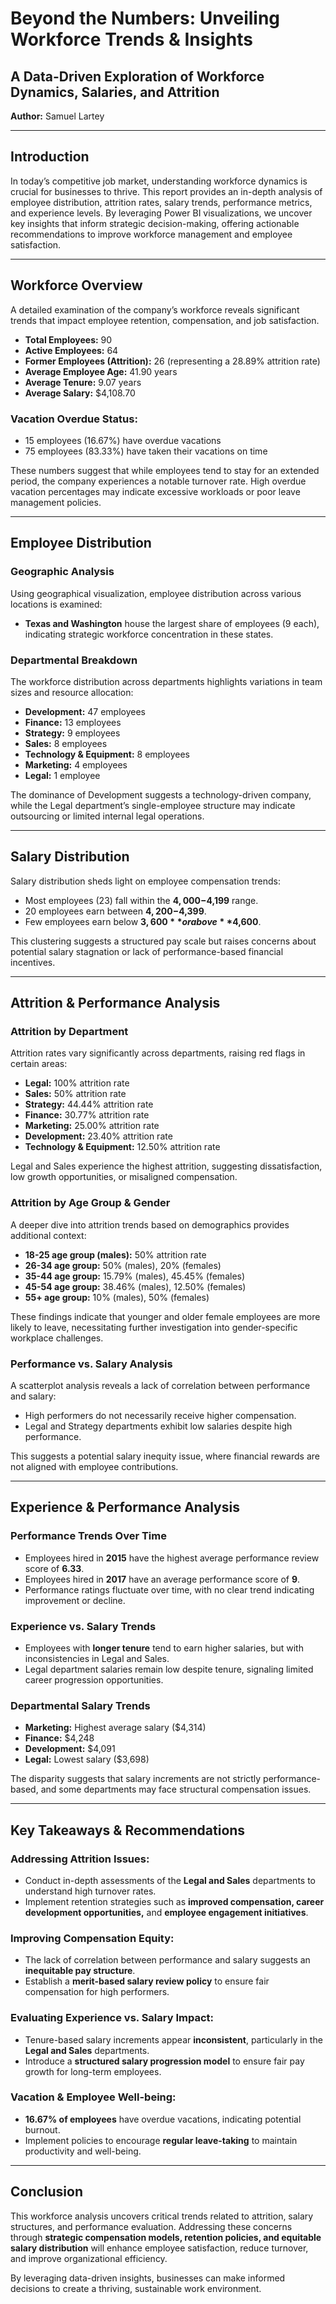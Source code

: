 # Beyond the Numbers: Unveiling Workforce Trends & Insights

## A Data-Driven Exploration of Workforce Dynamics, Salaries, and Attrition

**Author:** Samuel Lartey

---

## Introduction

In today’s competitive job market, understanding workforce dynamics is crucial for businesses to thrive. This report provides an in-depth analysis of employee distribution, attrition rates, salary trends, performance metrics, and experience levels. By leveraging Power BI visualizations, we uncover key insights that inform strategic decision-making, offering actionable recommendations to improve workforce management and employee satisfaction.

---

## Workforce Overview

A detailed examination of the company’s workforce reveals significant trends that impact employee retention, compensation, and job satisfaction.

- **Total Employees:** 90  
- **Active Employees:** 64  
- **Former Employees (Attrition):** 26 (representing a 28.89% attrition rate)  
- **Average Employee Age:** 41.90 years  
- **Average Tenure:** 9.07 years  
- **Average Salary:** $4,108.70  

### Vacation Overdue Status:
- 15 employees (16.67%) have overdue vacations
- 75 employees (83.33%) have taken their vacations on time

These numbers suggest that while employees tend to stay for an extended period, the company experiences a notable turnover rate. High overdue vacation percentages may indicate excessive workloads or poor leave management policies.

---

## Employee Distribution

### Geographic Analysis

Using geographical visualization, employee distribution across various locations is examined:

- **Texas and Washington** house the largest share of employees (9 each), indicating strategic workforce concentration in these states.

### Departmental Breakdown

The workforce distribution across departments highlights variations in team sizes and resource allocation:

- **Development:** 47 employees
- **Finance:** 13 employees
- **Strategy:** 9 employees
- **Sales:** 8 employees
- **Technology & Equipment:** 8 employees
- **Marketing:** 4 employees
- **Legal:** 1 employee

The dominance of Development suggests a technology-driven company, while the Legal department’s single-employee structure may indicate outsourcing or limited internal legal operations.

---

## Salary Distribution

Salary distribution sheds light on employee compensation trends:

- Most employees (23) fall within the **$4,000-$4,199** range.
- 20 employees earn between **$4,200-$4,399**.
- Few employees earn below **$3,600** or above **$4,600**.

This clustering suggests a structured pay scale but raises concerns about potential salary stagnation or lack of performance-based financial incentives.

---

## Attrition & Performance Analysis

### Attrition by Department

Attrition rates vary significantly across departments, raising red flags in certain areas:

- **Legal:** 100% attrition rate
- **Sales:** 50% attrition rate
- **Strategy:** 44.44% attrition rate
- **Finance:** 30.77% attrition rate
- **Marketing:** 25.00% attrition rate
- **Development:** 23.40% attrition rate
- **Technology & Equipment:** 12.50% attrition rate

Legal and Sales experience the highest attrition, suggesting dissatisfaction, low growth opportunities, or misaligned compensation.

### Attrition by Age Group & Gender

A deeper dive into attrition trends based on demographics provides additional context:

- **18-25 age group (males):** 50% attrition rate
- **26-34 age group:** 50% (males), 20% (females)
- **35-44 age group:** 15.79% (males), 45.45% (females)
- **45-54 age group:** 38.46% (males), 12.50% (females)
- **55+ age group:** 10% (males), 50% (females)

These findings indicate that younger and older female employees are more likely to leave, necessitating further investigation into gender-specific workplace challenges.

### Performance vs. Salary Analysis

A scatterplot analysis reveals a lack of correlation between performance and salary:

- High performers do not necessarily receive higher compensation.
- Legal and Strategy departments exhibit low salaries despite high performance.

This suggests a potential salary inequity issue, where financial rewards are not aligned with employee contributions.

---

## Experience & Performance Analysis

### Performance Trends Over Time

- Employees hired in **2015** have the highest average performance review score of **6.33**.
- Employees hired in **2017** have an average performance score of **9**.
- Performance ratings fluctuate over time, with no clear trend indicating improvement or decline.

### Experience vs. Salary Trends

- Employees with **longer tenure** tend to earn higher salaries, but with inconsistencies in Legal and Sales.
- Legal department salaries remain low despite tenure, signaling limited career progression opportunities.

### Departmental Salary Trends

- **Marketing:** Highest average salary ($4,314)
- **Finance:** $4,248
- **Development:** $4,091
- **Legal:** Lowest salary ($3,698)

The disparity suggests that salary increments are not strictly performance-based, and some departments may face structural compensation issues.

---

## Key Takeaways & Recommendations

### Addressing Attrition Issues:

- Conduct in-depth assessments of the **Legal and Sales** departments to understand high turnover rates.
- Implement retention strategies such as **improved compensation, career development opportunities,** and **employee engagement initiatives**.

### Improving Compensation Equity:

- The lack of correlation between performance and salary suggests an **inequitable pay structure**.
- Establish a **merit-based salary review policy** to ensure fair compensation for high performers.

### Evaluating Experience vs. Salary Impact:

- Tenure-based salary increments appear **inconsistent**, particularly in the **Legal and Sales** departments.
- Introduce a **structured salary progression model** to ensure fair pay growth for long-term employees.

### Vacation & Employee Well-being:

- **16.67% of employees** have overdue vacations, indicating potential burnout.
- Implement policies to encourage **regular leave-taking** to maintain productivity and well-being.

---

## Conclusion

This workforce analysis uncovers critical trends related to attrition, salary structures, and performance evaluation. Addressing these concerns through **strategic compensation models, retention policies, and equitable salary distribution** will enhance employee satisfaction, reduce turnover, and improve organizational efficiency.

By leveraging data-driven insights, businesses can make informed decisions to create a thriving, sustainable work environment.
